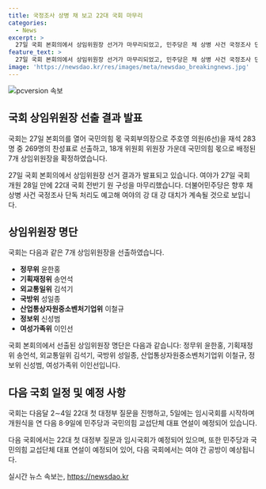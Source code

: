 ```yaml
---
title: 국정조사 상병 채 보고 22대 국회 마무리
categories:
  - News
excerpt: >
  27일 국회 본회의에서 상임위원장 선거가 마무리되었고, 민주당은 채 상병 사건 국정조사 단독 처리를 예고했다. 국민의힘은 국회부의장과 7개 상임위원장을 선출했으며, 민주당은 국회의장과 11개 상임위원장을 선출했다. 다음달에는 대정부 질문과 국정조사가 예정되어 있으며, 여야는 공방을 벌일 것으로 보인다. 추경호 원내대표의 재신임도 논의 중이다.
feature_text: >
  27일 국회 본회의에서 상임위원장 선거가 마무리되었고, 민주당은 채 상병 사건 국정조사 단독 처리를 예고했다. 국민의힘은 국회부의장과 7개 상임위원장을 선출했으며, 민주당은 국회의장과 11개 상임위원장을 선출했다. 다음달에는 대정부 질문과 국정조사가 예정되어 있으며, 여야는 공방을 벌일 것으로 보인다. 추경호 원내대표의 재신임도 논의 중이다.
image: 'https://newsdao.kr/res/images/meta/newsdao_breakingnews.jpg'
---
```


<p><img src="https://newsdao.kr/res/images/meta/newsdao_breakingnews.jpg" alt="pcversion 속보" /></p>

<h2 data-ke-size="size26">국회 상임위원장 선출 결과 발표</h2>

<p>국회는 27일 본회의를 열어 국민의힘 몫 국회부의장으로 주호영 의원(6선)을 재석 283명 중 269명의 찬성표로 선출하고, 18개 위원회 위원장 가운데 국민의힘 몫으로 배정된 7개 상임위원장을 확정하였습니다.</p>

<p data-ke-size="size16">27일 국회 본회의에서 상임위원장 선거 결과가 발표되고 있습니다. 여야가 27일 국회 개원 28일 만에 22대 국회 전반기 원 구성을 마무리했습니다. 더불어민주당은 향후 채 상병 사건 국정조사 단독 처리도 예고해 여야의 강 대 강 대치가 계속될 것으로 보입니다.</p>

<h2 data-ke-size="size26">상임위원장 명단</h2>

<p>국회는 다음과 같은 7개 상임위원장을 선출하였습니다.</p>

<ul>
  <li><b>정무위</b> 윤한홍</li>
  <li><b>기획재정위</b> 송언석</li>
  <li><b>외교통일위</b> 김석기</li>
  <li><b>국방위</b> 성일종</li>
  <li><b>산업통상자원중소벤처기업위</b> 이철규</li>
  <li><b>정보위</b> 신성범</li>
  <li><b>여성가족위</b> 이인선</li>
</ul>

<p data-ke-size="size16">국회 본회의에서 선출된 상임위원장 명단은 다음과 같습니다: 정무위 윤한홍, 기획재정위 송언석, 외교통일위 김석기, 국방위 성일종, 산업통상자원중소벤처기업위 이철규, 정보위 신성범, 여성가족위 이인선입니다.</p>

<h2 data-ke-size="size26">다음 국회 일정 및 예정 사항</h2>

<p>국회는 다음달 2∼4일 22대 첫 대정부 질문을 진행하고, 5일에는 임시국회를 시작하며 개원식을 연 다음 8·9일에 민주당과 국민의힘 교섭단체 대표 연설이 예정되어 있습니다.</p>

<p data-ke-size="size16">다음 국회에서는 22대 첫 대정부 질문과 임시국회가 예정되어 있으며, 또한 민주당과 국민의힘 교섭단체 대표 연설이 예정되어 있어, 다음 국회에서는 여야 간 공방이 예상됩니다.</p>
실시간 뉴스 속보는, <a href="https://newsdao.kr" rel="dofollow">https://newsdao.kr</a>


